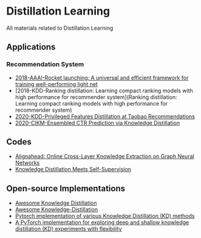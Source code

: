 # Distillation Learning

All materials related to Distillation Learning

## Applications
### Recommendation System
* [2018-AAAI-Rocket launching: A universal and efficient framework for training well-performing light net](https://github.com/zhougr1993/Rocket-Launching)
* [2018-KDD-Ranking distillation: Learning compact ranking models with high performance for recommender system](Ranking distillation: Learning compact ranking models with high performance for recommender system)
* [2020-KDD-Privileged Features Distillation at Taobao Recommendations]()
* [2020-CIKM-Ensembled CTR Prediction via Knowledge Distillation]()


## Codes
* [Alignahead: Online Cross-Layer Knowledge Extraction on Graph Neural Networks](https://github.com/GuoJY-eatsTG/Alignahead)
* [Knowledge Distillation Meets Self-Supervision](https://github.com/xuguodong03/SSKD)


## Open-source Implementations
* [Awesome Knowledge Distillation](https://github.com/dkozlov/awesome-knowledge-distillation)
* [Awesome Knowledge-Distillation](https://github.com/FLHonker/Awesome-Knowledge-Distillation)
* [Pytorch implementation of various Knowledge Distillation (KD) methods](https://github.com/AberHu/Knowledge-Distillation-Zoo)
* [A PyTorch implementation for exploring deep and shallow knowledge distillation (KD) experiments with flexibility](https://github.com/peterliht/knowledge-distillation-pytorch)

